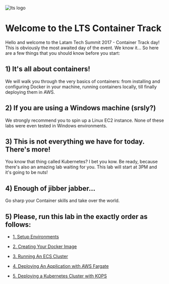 ![lts logo](https://github.com/bemer/lts-workshop/blob/master/images/lts_logo.png)

# Welcome to the LTS Container Track

Hello and welcome to the Latam Tech Summit 2017 - Container Track day! This is obviously the most awaited day of the event. We know it... So here are a few things that you should know before you start:

## 1) It's all about containers!

We will walk you through the very basics of containers: from installing and configuring Docker in your machine, running containers locally, till finally deploying them in AWS.

## 2) If you are using a Windows machine (srsly?)

We strongly recommend you to spin up a Linux EC2 instance. None of these labs were even tested in Windows environments.

## 3) This is not everything we have for today. There's more!

You know that thing called Kubernetes? I bet you kow. Be ready, because there's also an amazing lab waiting for you. This lab will start at 3PM and it's going to be nuts!

## 4) Enough of jibber jabber...

Go sharp your Container skills and take over the world.

## 5) Please, run this lab in the exactly order as follows:

* [1. Setup Environments](https://github.com/bemer/lts-workshop/tree/master/01-SetupEnvironment)

* [2. Creating Your Docker Image](https://github.com/bemer/lts-workshop/tree/master/02-CreatingDockerImage)

* [3. Running An ECS Cluster](https://github.com/bemer/lts-workshop/tree/master/03-DeployEcsCluster)

* [4. Deploying An Application with AWS Fargate](https://github.com/bemer/lts-workshop/tree/master/04-DeployFargate)

* [5. Deploying a Kubernetes Cluster with KOPS](https://github.com/bemer/lts-workshop/tree/master/05-DeployKubernetes)

